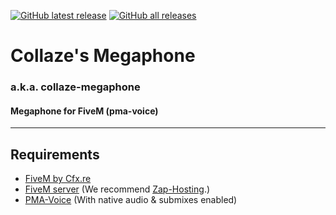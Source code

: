 [![GitHub latest release](https://img.shields.io/github/downloads/Collaze/collaze-megaphone/latest/total?label=latest-release&logo=GitHub)](https://github.com/Collaze/collaze-megaphone/releases/latest)
[![GitHub all releases](https://img.shields.io/github/downloads/Collaze/collaze-megaphone/total?label=all-releases&logo=GitHub)](https://github.com/Collaze/collaze-megaphone/releases)

# Collaze's Megaphone
### a.k.a. collaze-megaphone
#### Megaphone for FiveM (pma-voice)
---

## Requirements
- [FiveM by Cfx.re](https://fivem.net/)
- [FiveM server](https://docs.fivem.net/docs/server-manual/setting-up-a-server/) (We recommend [Zap-Hosting](https://zap-hosting.com/en/).)
- [PMA-Voice](https://github.com/AvarianKnight/pma-voice/) (With native audio & submixes enabled)
